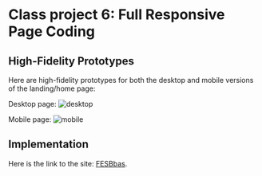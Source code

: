 # Class project 6: Full Responsive Page Coding

## High-Fidelity Prototypes

Here are high-fidelity prototypes for both the desktop and mobile versions of the landing/home page:

Desktop page:
![desktop](https://github.com/imlina00/HCI-2023-24/assets/92427754/b601dfca-7c98-435e-9330-16440ff72379)

Mobile page:
![mobile](https://github.com/imlina00/HCI-2023-24/assets/92427754/5bfd79dc-e986-499c-9214-da2ce0bbef17)

## Implementation

Here is the link to the site: [FESBbas](https://fesbbas.hr/).
